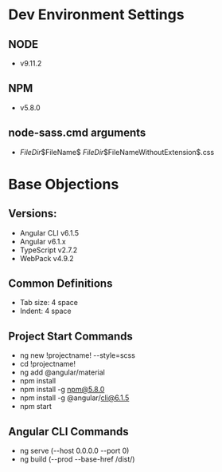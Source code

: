 # Dev Environment Settings

## NODE
- v9.11.2

## NPM
- v5.8.0

## node-sass.cmd arguments
- $FileDir$\$FileName$ $FileDir$\$FileNameWithoutExtension$.css

# Base Objections

## Versions:
- Angular CLI v6.1.5
- Angular v6.1.x
- TypeScript v2.7.2
- WebPack v4.9.2

## Common Definitions
- Tab size: 4 space
- Indent: 4 space

## Project Start Commands
- ng new !projectname! --style=scss
- cd !projectname!
- ng add @angular/material
- npm install
- npm install -g npm@5.8.0
- npm install -g @angular/cli@6.1.5
- npm start

## Angular CLI Commands
- ng serve (--host 0.0.0.0 --port 0)
- ng build (--prod --base-href /dist/)